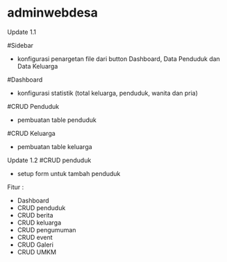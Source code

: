 # adminwebdesa
Update 1.1

#Sidebar
- konfigurasi penargetan file dari button Dashboard, Data Penduduk dan Data Keluarga

#Dashboard
- konfigurasi statistik (total keluarga, penduduk, wanita dan pria)

#CRUD Penduduk
- pembuatan table penduduk

#CRUD Keluarga
- pembuatan table keluarga

Update 1.2
#CRUD penduduk
- setup form untuk tambah penduduk

Fitur :
- Dashboard
- CRUD penduduk
- CRUD berita
- CRUD keluarga
- CRUD pengumuman
- CRUD event
- CRUD Galeri
- CRUD UMKM
